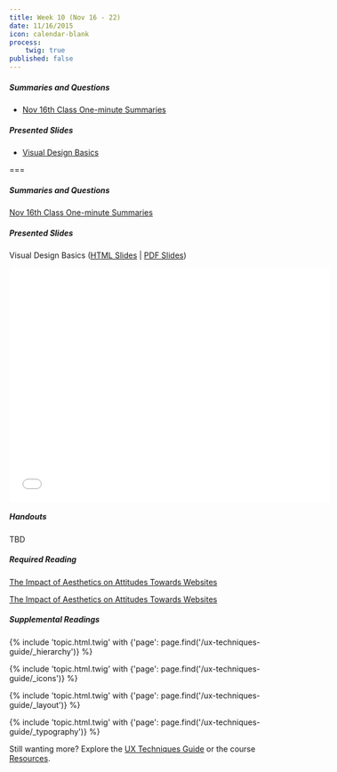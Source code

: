 ```yaml
---
title: Week 10 (Nov 16 - 22)
date: 11/16/2015
icon: calendar-blank
process:
    twig: true
published: false
---
```


##### Summaries and Questions
*   [Nov 16th Class One-minute Summaries](https://canvas.sfu.ca/courses/22099/discussion_topics/382635)

##### Presented Slides
*   [Visual Design Basics](http://slides.com/paulhibbitts/cmpt-363-153-slides-in-progress#/)  

===

<style>iframe.embedly-card{float:left;}</style>
##### Summaries and Questions
[Nov 16th Class One-minute Summaries](https://canvas.sfu.ca/courses/22099/discussion_topics/382635)

##### Presented Slides  
Visual Design Basics ([HTML Slides](http://slides.com/paulhibbitts/cmpt-363-153-slides-in-progress#/) | [PDF Slides](http://1drv.ms/1TNqz4z))

<div class="row">
  <div class="col s10">
    <div class="video-container"><iframe src="//slides.com/paulhibbitts/cmpt-363-153-slides-in-progress/embed?style=light" width="576" height="420" scrolling="no" frameborder="0" webkitallowfullscreen mozallowfullscreen allowfullscreen></iframe></div>
    </div>
  </div>

##### Handouts  
TBD

##### Required Reading  
[The Impact of Aesthetics on Attitudes Towards Websites](http://www.usability.gov/get-involved/blog/2009/07/aesthetics-and-attitude.html)
<div class="row"> <div class="col s10">
  <a class="embedly-card" href="http://www.usability.gov/get-involved/blog/2009/07/aesthetics-and-attitude.html">The Impact of Aesthetics on Attitudes Towards Websites</a>
<script async src="//cdn.embedly.com/widgets/platform.js" charset="UTF-8"></script></div></div>

##### Supplemental Readings
{% include 'topic.html.twig' with {'page': page.find('/ux-techniques-guide/_hierarchy')} %}  

{% include 'topic.html.twig' with {'page': page.find('/ux-techniques-guide/_icons')} %}  

{% include 'topic.html.twig' with {'page': page.find('/ux-techniques-guide/_layout')} %}  

{% include 'topic.html.twig' with {'page': page.find('/ux-techniques-guide/_typography')} %}  

Still wanting more? Explore the [UX Techniques Guide](../../ux-techniques-guide) or the course [Resources](../../resources).  
